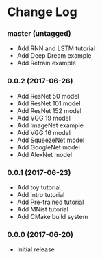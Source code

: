 Change Log
==========

### master (untagged)

* Add RNN and LSTM tutorial
* Add Deep Dream example
* Add Retrain example

### 0.0.2 (2017-06-26)

* Add ResNet 50 model
* Add ResNet 101 model
* Add ResNet 152 model
* Add VGG 19 model
* Add ImageNet example
* Add VGG 16 model
* Add SqueezeNet model
* Add GoogleNet model
* Add AlexNet model

### 0.0.1 (2017-06-23)

* Add toy tutorial
* Add intro tutorial
* Add Pre-trained tutorial
* Add MNist tutorial
* Add CMake build system

### 0.0.0 (2017-06-20)

* Initial release

